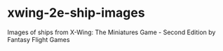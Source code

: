 # xwing-2e-ship-images
Images of ships from X-Wing: The Miniatures Game - Second Edition by Fantasy Flight Games
